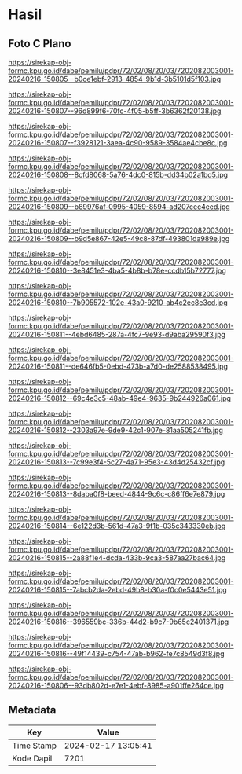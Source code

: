 # Hasil

## Foto C Plano

https://sirekap-obj-formc.kpu.go.id/dabe/pemilu/pdpr/72/02/08/20/03/7202082003001-20240216-150805--b0ce1ebf-2913-4854-9b1d-3b5101d5f103.jpg

https://sirekap-obj-formc.kpu.go.id/dabe/pemilu/pdpr/72/02/08/20/03/7202082003001-20240216-150807--96d899f6-70fc-4f05-b5ff-3b6362f20138.jpg

https://sirekap-obj-formc.kpu.go.id/dabe/pemilu/pdpr/72/02/08/20/03/7202082003001-20240216-150807--f3928121-3aea-4c90-9589-3584ae4cbe8c.jpg

https://sirekap-obj-formc.kpu.go.id/dabe/pemilu/pdpr/72/02/08/20/03/7202082003001-20240216-150808--8cfd8068-5a76-4dc0-815b-dd34b02a1bd5.jpg

https://sirekap-obj-formc.kpu.go.id/dabe/pemilu/pdpr/72/02/08/20/03/7202082003001-20240216-150809--b89976af-0995-4059-8594-ad207cec4eed.jpg

https://sirekap-obj-formc.kpu.go.id/dabe/pemilu/pdpr/72/02/08/20/03/7202082003001-20240216-150809--b9d5e867-42e5-49c8-87df-493801da989e.jpg

https://sirekap-obj-formc.kpu.go.id/dabe/pemilu/pdpr/72/02/08/20/03/7202082003001-20240216-150810--3e8451e3-4ba5-4b8b-b78e-ccdb15b72777.jpg

https://sirekap-obj-formc.kpu.go.id/dabe/pemilu/pdpr/72/02/08/20/03/7202082003001-20240216-150810--7b905572-102e-43a0-9210-ab4c2ec8e3cd.jpg

https://sirekap-obj-formc.kpu.go.id/dabe/pemilu/pdpr/72/02/08/20/03/7202082003001-20240216-150811--4ebd6485-287a-4fc7-9e93-d9aba29590f3.jpg

https://sirekap-obj-formc.kpu.go.id/dabe/pemilu/pdpr/72/02/08/20/03/7202082003001-20240216-150811--de646fb5-0ebd-473b-a7d0-de2588538495.jpg

https://sirekap-obj-formc.kpu.go.id/dabe/pemilu/pdpr/72/02/08/20/03/7202082003001-20240216-150812--69c4e3c5-48ab-49e4-9635-9b244926a061.jpg

https://sirekap-obj-formc.kpu.go.id/dabe/pemilu/pdpr/72/02/08/20/03/7202082003001-20240216-150812--2303a97e-9de9-42c1-907e-81aa505241fb.jpg

https://sirekap-obj-formc.kpu.go.id/dabe/pemilu/pdpr/72/02/08/20/03/7202082003001-20240216-150813--7c99e3f4-5c27-4a71-95e3-43d4d25432cf.jpg

https://sirekap-obj-formc.kpu.go.id/dabe/pemilu/pdpr/72/02/08/20/03/7202082003001-20240216-150813--8daba0f8-beed-4844-9c6c-c86ff6e7e879.jpg

https://sirekap-obj-formc.kpu.go.id/dabe/pemilu/pdpr/72/02/08/20/03/7202082003001-20240216-150814--6e122d3b-561d-47a3-9f1b-035c343330eb.jpg

https://sirekap-obj-formc.kpu.go.id/dabe/pemilu/pdpr/72/02/08/20/03/7202082003001-20240216-150815--2a88f1e4-dcda-433b-9ca3-587aa27bac64.jpg

https://sirekap-obj-formc.kpu.go.id/dabe/pemilu/pdpr/72/02/08/20/03/7202082003001-20240216-150815--7abcb2da-2ebd-49b8-b30a-f0c0e5443e51.jpg

https://sirekap-obj-formc.kpu.go.id/dabe/pemilu/pdpr/72/02/08/20/03/7202082003001-20240216-150816--396559bc-336b-44d2-b9c7-9b65c2401371.jpg

https://sirekap-obj-formc.kpu.go.id/dabe/pemilu/pdpr/72/02/08/20/03/7202082003001-20240216-150816--49f14439-c754-47ab-b962-fe7c8549d3f8.jpg

https://sirekap-obj-formc.kpu.go.id/dabe/pemilu/pdpr/72/02/08/20/03/7202082003001-20240216-150806--93db802d-e7e1-4ebf-8985-a901ffe264ce.jpg


## Metadata

| Key        | Value               |
| ---------- | ------------------- |
| Time Stamp | 2024-02-17 13:05:41 |
| Kode Dapil | 7201                |



